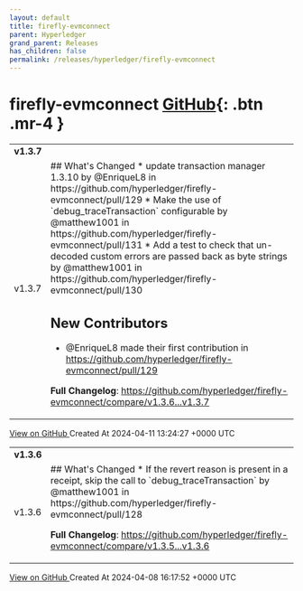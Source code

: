 ```yaml
---
layout: default
title: firefly-evmconnect
parent: Hyperledger
grand_parent: Releases
has_children: false
permalink: /releases/hyperledger/firefly-evmconnect
---
```


# firefly-evmconnect <span class="fs-3 right-align">[GitHub](https://github.com/hyperledger/firefly-evmconnect){: .btn .mr-4 }</span>


<div>
    <table>
        <tr>
            <td colspan="2">
                <b>
                    v1.3.7
                </b>
            </td>
        </tr>
        <tr>
            <td>
                <span class="chip">
                    v1.3.7
                </span>
            </td>
            <td>
                ## What's Changed
* update transaction manager 1.3.10 by @EnriqueL8 in https://github.com/hyperledger/firefly-evmconnect/pull/129
* Make the use of `debug_traceTransaction` configurable by @matthew1001 in https://github.com/hyperledger/firefly-evmconnect/pull/131
* Add a test to check that un-decoded custom errors are passed back as byte strings by @matthew1001 in https://github.com/hyperledger/firefly-evmconnect/pull/130

## New Contributors
* @EnriqueL8 made their first contribution in https://github.com/hyperledger/firefly-evmconnect/pull/129

**Full Changelog**: https://github.com/hyperledger/firefly-evmconnect/compare/v1.3.6...v1.3.7
            </td>
        </tr>
    </table>
    <a href="https://github.com/hyperledger/firefly-evmconnect/releases/tag/v1.3.7" class=".btn">
        View on GitHub
    </a>
    <span class="right-align">
        Created At 2024-04-11 13:24:27 +0000 UTC
    </span>
</div>

<div>
    <table>
        <tr>
            <td colspan="2">
                <b>
                    v1.3.6
                </b>
            </td>
        </tr>
        <tr>
            <td>
                <span class="chip">
                    v1.3.6
                </span>
            </td>
            <td>
                ## What's Changed
* If the revert reason is present in a receipt, skip the call to `debug_traceTransaction` by @matthew1001 in https://github.com/hyperledger/firefly-evmconnect/pull/128


**Full Changelog**: https://github.com/hyperledger/firefly-evmconnect/compare/v1.3.5...v1.3.6
            </td>
        </tr>
    </table>
    <a href="https://github.com/hyperledger/firefly-evmconnect/releases/tag/v1.3.6" class=".btn">
        View on GitHub
    </a>
    <span class="right-align">
        Created At 2024-04-08 16:17:52 +0000 UTC
    </span>
</div>

